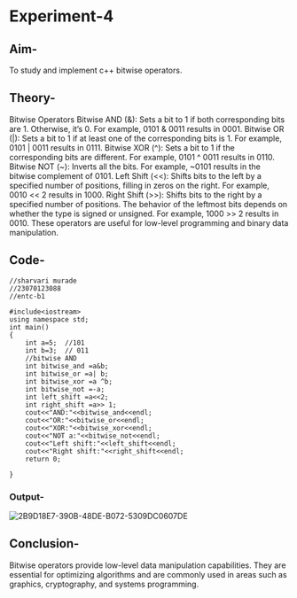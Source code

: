 # Experiment-4
## Aim-
To study and implement c++ bitwise operators.
## Theory-
Bitwise Operators
Bitwise AND (&): Sets a bit to 1 if both corresponding bits are 1. Otherwise, it’s 0. For example, 0101 & 0011 results in 0001.
Bitwise OR (|): Sets a bit to 1 if at least one of the corresponding bits is 1. For example, 0101 | 0011 results in 0111.
Bitwise XOR (^): Sets a bit to 1 if the corresponding bits are different. For example, 0101 ^ 0011 results in 0110.
Bitwise NOT (~): Inverts all the bits. For example, ~0101 results in the bitwise complement of 0101.
Left Shift (<<): Shifts bits to the left by a specified number of positions, filling in zeros on the right. For example, 0010 << 2 results in 1000.
Right Shift (>>): Shifts bits to the right by a specified number of positions. The behavior of the leftmost bits depends on whether the type is signed or unsigned. For example, 1000 >> 2 results in 0010.
These operators are useful for low-level programming and binary data manipulation.
## Code-
```
//sharvari murade
//23070123088
//entc-b1

#include<iostream>
using namespace std;
int main()
{
    int a=5;  //101
    int b=3;  // 011
    //bitwise AND
    int bitwise_and =a&b;
    int bitwise_or =a| b;
    int bitwise_xor =a ^b;
    int bitwise_not =-a;
    int left_shift =a<<2;
    int right_shift =a>> 1;
    cout<<"AND:"<<bitwise_and<<endl;
    cout<<"OR:"<<bitwise_or<<endl;
    cout<<"XOR:"<<bitwise_xor<<endl;
    cout<<"NOT a:"<<bitwise_not<<endl;
    cout<<"Left shift:"<<left_shift<<endl;
    cout<<"Right shift:"<<right_shift<<endl;
    return 0;

}
```

### Output-
![2B9D18E7-390B-48DE-B072-5309DC0607DE](https://github.com/user-attachments/assets/569c8c5a-498d-45d1-b48c-9fc0e96a463e)
## Conclusion-
Bitwise operators provide low-level data manipulation capabilities. They are essential for optimizing algorithms and are commonly used in areas such as graphics, cryptography, and systems programming.
